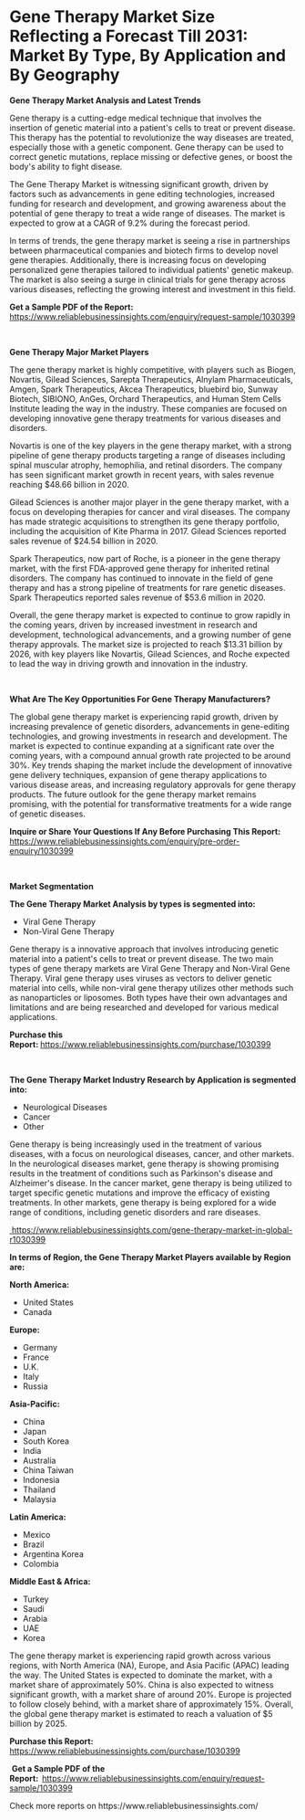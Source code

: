 <p><h1>Gene Therapy Market Size Reflecting a Forecast Till 2031: Market By Type, By Application and By Geography</h1></p><p><strong>Gene Therapy Market Analysis and Latest Trends</strong></p>
<p><p>Gene therapy is a cutting-edge medical technique that involves the insertion of genetic material into a patient's cells to treat or prevent disease. This therapy has the potential to revolutionize the way diseases are treated, especially those with a genetic component. Gene therapy can be used to correct genetic mutations, replace missing or defective genes, or boost the body's ability to fight disease.</p><p>The Gene Therapy Market is witnessing significant growth, driven by factors such as advancements in gene editing technologies, increased funding for research and development, and growing awareness about the potential of gene therapy to treat a wide range of diseases. The market is expected to grow at a CAGR of 9.2% during the forecast period.</p><p>In terms of trends, the gene therapy market is seeing a rise in partnerships between pharmaceutical companies and biotech firms to develop novel gene therapies. Additionally, there is increasing focus on developing personalized gene therapies tailored to individual patients' genetic makeup. The market is also seeing a surge in clinical trials for gene therapy across various diseases, reflecting the growing interest and investment in this field.</p></p>
<p><strong>Get a Sample PDF of the Report:&nbsp;</strong> <a href="https://www.reliablebusinessinsights.com/enquiry/request-sample/1030399">https://www.reliablebusinessinsights.com/enquiry/request-sample/1030399</a></p>
<p>&nbsp;</p>
<p><strong>Gene Therapy Major Market Players</strong></p>
<p><p>The gene therapy market is highly competitive, with players such as Biogen, Novartis, Gilead Sciences, Sarepta Therapeutics, Alnylam Pharmaceuticals, Amgen, Spark Therapeutics, Akcea Therapeutics, bluebird bio, Sunway Biotech, SIBIONO, AnGes, Orchard Therapeutics, and Human Stem Cells Institute leading the way in the industry. These companies are focused on developing innovative gene therapy treatments for various diseases and disorders.</p><p>Novartis is one of the key players in the gene therapy market, with a strong pipeline of gene therapy products targeting a range of diseases including spinal muscular atrophy, hemophilia, and retinal disorders. The company has seen significant market growth in recent years, with sales revenue reaching $48.66 billion in 2020.</p><p>Gilead Sciences is another major player in the gene therapy market, with a focus on developing therapies for cancer and viral diseases. The company has made strategic acquisitions to strengthen its gene therapy portfolio, including the acquisition of Kite Pharma in 2017. Gilead Sciences reported sales revenue of $24.54 billion in 2020.</p><p>Spark Therapeutics, now part of Roche, is a pioneer in the gene therapy market, with the first FDA-approved gene therapy for inherited retinal disorders. The company has continued to innovate in the field of gene therapy and has a strong pipeline of treatments for rare genetic diseases. Spark Therapeutics reported sales revenue of $53.6 million in 2020.</p><p>Overall, the gene therapy market is expected to continue to grow rapidly in the coming years, driven by increased investment in research and development, technological advancements, and a growing number of gene therapy approvals. The market size is projected to reach $13.31 billion by 2026, with key players like Novartis, Gilead Sciences, and Roche expected to lead the way in driving growth and innovation in the industry.</p></p>
<p>&nbsp;</p>
<p><strong>What Are The Key Opportunities For Gene Therapy Manufacturers?</strong></p>
<p><p>The global gene therapy market is experiencing rapid growth, driven by increasing prevalence of genetic disorders, advancements in gene-editing technologies, and growing investments in research and development. The market is expected to continue expanding at a significant rate over the coming years, with a compound annual growth rate projected to be around 30%. Key trends shaping the market include the development of innovative gene delivery techniques, expansion of gene therapy applications to various disease areas, and increasing regulatory approvals for gene therapy products. The future outlook for the gene therapy market remains promising, with the potential for transformative treatments for a wide range of genetic diseases.</p></p>
<p><strong>Inquire or Share Your Questions If Any Before Purchasing This Report:</strong> <a href="https://www.reliablebusinessinsights.com/enquiry/pre-order-enquiry/1030399">https://www.reliablebusinessinsights.com/enquiry/pre-order-enquiry/1030399</a></p>
<p>&nbsp;</p>
<p><strong>Market Segmentation</strong></p>
<p><strong>The Gene Therapy Market Analysis by types is segmented into:</strong></p>
<p><ul><li>Viral Gene Therapy</li><li>Non-Viral Gene Therapy</li></ul></p>
<p><p>Gene therapy is a innovative approach that involves introducing genetic material into a patient's cells to treat or prevent disease. The two main types of gene therapy markets are Viral Gene Therapy and Non-Viral Gene Therapy. Viral gene therapy uses viruses as vectors to deliver genetic material into cells, while non-viral gene therapy utilizes other methods such as nanoparticles or liposomes. Both types have their own advantages and limitations and are being researched and developed for various medical applications.</p></p>
<p><strong>Purchase this Report:&nbsp;</strong><a href="https://www.reliablebusinessinsights.com/purchase/1030399">https://www.reliablebusinessinsights.com/purchase/1030399</a></p>
<p>&nbsp;</p>
<p><strong>The Gene Therapy Market Industry Research by Application is segmented into:</strong></p>
<p><ul><li>Neurological Diseases</li><li>Cancer</li><li>Other</li></ul></p>
<p><p>Gene therapy is being increasingly used in the treatment of various diseases, with a focus on neurological diseases, cancer, and other markets. In the neurological diseases market, gene therapy is showing promising results in the treatment of conditions such as Parkinson's disease and Alzheimer's disease. In the cancer market, gene therapy is being utilized to target specific genetic mutations and improve the efficacy of existing treatments. In other markets, gene therapy is being explored for a wide range of conditions, including genetic disorders and rare diseases.</p></p>
<p><a href="https://www.reliablebusinessinsights.com/gene-therapy-market-in-global-r1030399">&nbsp;https://www.reliablebusinessinsights.com/gene-therapy-market-in-global-r1030399</a></p>
<p><strong>In terms of Region, the Gene Therapy Market Players available by Region are:</strong></p>
<p>
    <p> <strong> North America: </strong>
        <ul>
            <li>United States</li>
            <li>Canada</li>
        </ul>
        </p> 
    <p> <strong> Europe: </strong>
        <ul>
            <li>Germany</li>
            <li>France</li>
            <li>U.K.</li>
            <li>Italy</li>
            <li>Russia</li>
        </ul>
        </p> 
    <p> <strong> Asia-Pacific: </strong>
        <ul>
            <li>China</li>
            <li>Japan</li>
            <li>South Korea</li>
            <li>India</li>
            <li>Australia</li>
            <li>China Taiwan</li>
            <li>Indonesia</li>
            <li>Thailand</li>
            <li>Malaysia</li>
        </ul>
        </p> 
    <p> <strong> Latin America: </strong>
        <ul>
            <li>Mexico</li>
            <li>Brazil</li>
            <li>Argentina Korea</li>
            <li>Colombia</li>
        </ul>
        </p> 
    <p> <strong> Middle East & Africa: </strong>
        <ul>
            <li>Turkey</li>
            <li>Saudi</li>
            <li>Arabia</li>
            <li>UAE</li>
            <li>Korea</li>
        </ul>
    </p>
    </p>
<p><p>The gene therapy market is experiencing rapid growth across various regions, with North America (NA), Europe, and Asia Pacific (APAC) leading the way. The United States is expected to dominate the market, with a market share of approximately 50%. China is also expected to witness significant growth, with a market share of around 20%. Europe is projected to follow closely behind, with a market share of approximately 15%. Overall, the global gene therapy market is estimated to reach a valuation of $5 billion by 2025.</p></p>
<p><strong>Purchase this Report: </strong><a href="https://www.reliablebusinessinsights.com/purchase/1030399">https://www.reliablebusinessinsights.com/purchase/1030399</a></p>
<p>&nbsp;<strong>Get a Sample PDF of the Report:&nbsp;&nbsp;</strong><a href="https://www.reliablebusinessinsights.com/enquiry/request-sample/1030399">https://www.reliablebusinessinsights.com/enquiry/request-sample/1030399</a></p>
<p><strong></strong></p>
<p>Check more reports on https://www.reliablebusinessinsights.com/</p>